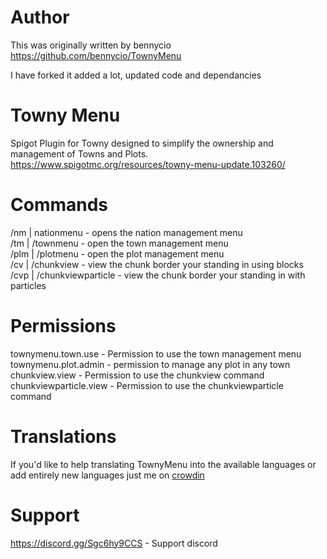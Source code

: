 # Author

This was originally written by bennycio  
https://github.com/bennycio/TownyMenu

I have forked it added a lot, updated code and dependancies

# Towny Menu

Spigot Plugin for Towny designed to simplify the ownership and management of Towns and Plots.  
https://www.spigotmc.org/resources/towny-menu-update.103260/

# Commands

/nm | nationmenu - opens the nation management menu  
/tm | /townmenu - open the town management menu  
/plm | /plotmenu - open the plot management menu  
/cv | /chunkview - view the chunk border your standing in using blocks  
/cvp | /chunkviewparticle - view the chunk border your standing in with particles

# Permissions

townymenu.town.use - Permission to use the town management menu  
townymenu.plot.admin - permission to manage any plot in any town  
chunkview.view - Permission to use the chunkview command  
chunkviewparticle.view - Permission to use the chunkviewparticle command

# Translations

If you'd like to help translating TownyMenu into the available languages or add entirely new languages just me
on [crowdin](https://crowdin.com/project/townymenu)

# Support

https://discord.gg/Sgc6hy9CCS - Support discord
